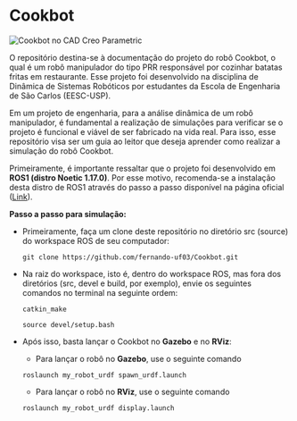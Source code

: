 # Cookbot

![Cookbot no CAD Creo Parametric](images/Cookbot.png "Cookbot")

O repositório destina-se à documentação do projeto do robô Cookbot, o qual é um robô manipulador do tipo PRR responsável por cozinhar batatas fritas em restaurante. Esse projeto foi desenvolvido na disciplina de Dinâmica de Sistemas Robóticos por estudantes da Escola de Engenharia de São Carlos (EESC-USP).

Em um projeto de engenharia, para a análise dinâmica de um robô manipulador, é fundamental a realização de simulações para verificar se o projeto é funcional e viável de ser fabricado na vida real. Para isso, esse repositório visa ser um guia ao leitor que deseja aprender como realizar a simulação do robô Cookbot.

Primeiramente, é importante ressaltar que o projeto foi desenvolvido em **ROS1 (distro Noetic 1.17.0)**. Por esse motivo, recomenda-se a instalação desta distro de ROS1 através do passo a passo disponível na página oficial ([Link](http://wiki.ros.org/noetic/Installation)). 

**Passo a passo para simulação:**

- Primeiramente, faça um clone deste repositório no diretório src (source) do workspace ROS de seu computador:
  ```
  git clone https://github.com/fernando-uf03/Cookbot.git
  ```

- Na raiz do workspace, isto é, dentro do workspace ROS, mas fora dos diretórios (src, devel e build, por exemplo), envie os seguintes comandos no terminal na seguinte ordem:
  ```
  catkin_make
  ```
  ```
  source devel/setup.bash
  ```

- Após isso, basta lançar o Cookbot no **Gazebo** e no **RViz**:
  - Para lançar o robô no **Gazebo**, use o seguinte comando
  ```
  roslaunch my_robot_urdf spawn_urdf.launch
  ```
  - Para lançar o robô no **RViz**, use o seguinte comando
  ```
  roslaunch my_robot_urdf display.launch
  ```

   
